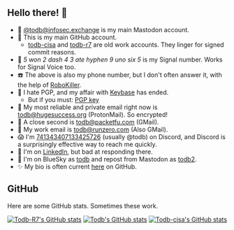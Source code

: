 ## Hello there! 👋

  - 🐘 [@todb@infosec.exchange](https://infosec.exchange/@todb) is my main Mastodon account.
  - 👾 This is my main GitHub account.
    - [todb-cisa](https://github.com/todb-cisa) and [todb-r7](https://github.com/todb/todb-r7) are old work accounts. They linger for signed commit reasons.
  - 💬 *5 won 2 dash 4 3 ate hyphen 9 uno six 5* is my Signal number. Works for Signal Voice too.
  - ☎️ The above is also my phone number, but I don't often answer it, with the help of [RoboKiller](https://www.robokiller.com/).
  - 🔐 I hate PGP, and my affair with [Keybase](https://keybase.io/todb) has ended.
    - But if you must: [PGP key](https://raw.githubusercontent.com/todb/todb/refs/heads/main/publickey.todb%40hugesuccess.org-b6b57aa843d05fc813249d0eed39940efbccb12f.txt)
  - 📧 My most reliable and private email right now is todb@hugesuccess.org (ProtonMail). So encrypted!
  - 📧 A close second is todb@packetfu.com (GMail).
  - 📧 My work email is todb@runzero.com (Also GMail).
  - 😱 I'm [741343407133425726](https://discordapp.com/users/741343407133425726) (usually @todb) on Discord, and Discord is a surprisingly effective way to reach me quickly.
  - 🤑 I'm on [LinkedIn](https://www.linkedin.com/in/todb/), but bad at responding there.
  - 🔵 I'm on BlueSky as [todb](https://bsky.app/profile/todb.hugesuccess.org) and repost from Mastodon as [todb2](https://bsky.app/profile/todb2.hugesuccess.org).
  - ✨ My bio is often current [here](https://gist.github.com/todb/469b745685131ed475b5050569532ea3) on GitHub.

## GitHub

Here are some GitHub stats. Sometimes these work.

[![Todb-R7's GitHub stats](https://github-readme-stats.vercel.app/api?username=todb-r7&custom_title=todb-r7's+overall+commits&show_icons=true&include_all_commits=true&rank_icon=percentile)](https://github.com/anuraghazra/github-readme-stats)
[![Todb's GitHub stats](https://github-readme-stats.vercel.app/api?username=todb&custom_title=todb's+commits+this+year&show_icons=true&rank_icon=percentile)](https://github.com/anuraghazra/github-readme-stats)
[![Todb-cisa's GitHub stats](https://github-readme-stats.vercel.app/api?username=todb-cisa&custom_title=todb-cisa's+commits+this+year&show_icons=true&rank_icon=percentile)](https://github.com/anuraghazra/github-readme-stats)
